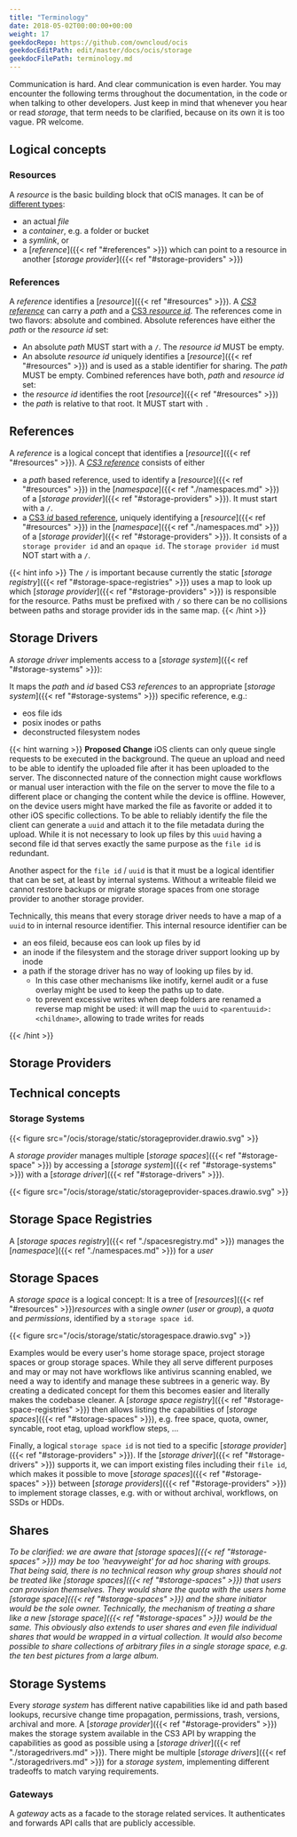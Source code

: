 ```yaml
---
title: "Terminology"
date: 2018-05-02T00:00:00+00:00
weight: 17
geekdocRepo: https://github.com/owncloud/ocis
geekdocEditPath: edit/master/docs/ocis/storage
geekdocFilePath: terminology.md
---
```


Communication is hard. And clear communication is even harder. You may encounter the following terms throughout the documentation, in the code or when talking to other developers. Just keep in mind that whenever you hear or read *storage*, that term needs to be clarified, because on its own it is too vague. PR welcome.

## Logical concepts

### Resources
A *resource* is the basic building block that oCIS manages. It can be of [different types](https://cs3org.github.io/cs3apis/#cs3.storage.provider.v1beta1.ResourceType):
- an actual *file*
- a *container*, e.g. a folder or bucket
- a *symlink*, or
- a [*reference*]({{< ref "#references" >}}) which can point to a resource in another [*storage provider*]({{< ref "#storage-providers" >}})

### References
A *reference* identifies a [*resource*]({{< ref "#resources" >}}). A [*CS3 reference*](https://cs3org.github.io/cs3apis/#cs3.storage.provider.v1beta1.Reference) can carry a *path* and a [CS3 *resource id*](https://cs3org.github.io/cs3apis/#cs3.storage.provider.v1beta1.ResourceId). The references come in two flavors: absolute and combined.
Absolute references have either the *path* or the *resource id* set:
- An absolute *path* MUST start with a `/`. The *resource id* MUST be empty.
- An absolute *resource id* uniquely identifies a [*resource*]({{< ref "#resources" >}}) and is used as a stable identifier for sharing. The *path* MUST be empty.
Combined references have both, *path* and *resource id* set:
- the *resource id* identifies the root [*resource*]({{< ref "#resources" >}})
- the *path* is relative to that root. It MUST start with `.`
## References

A *reference* is a logical concept that identifies a [*resource*]({{< ref "#resources" >}}). A [*CS3 reference*](https://cs3org.github.io/cs3apis/#cs3.storage.provider.v1beta1.Reference) consists of either
- a *path* based reference, used to identify a [*resource*]({{< ref "#resources" >}}) in the [*namespace*]({{< ref "./namespaces.md" >}}) of a [*storage provider*]({{< ref "#storage-providers" >}}). It must start with a `/`.
- a [CS3 *id* based reference](https://cs3org.github.io/cs3apis/#cs3.storage.provider.v1beta1.ResourceId), uniquely identifying a [*resource*]({{< ref "#resources" >}}) in the [*namespace*]({{< ref "./namespaces.md" >}}) of a [*storage provider*]({{< ref "#storage-providers" >}}). It consists of a `storage provider id` and an `opaque id`. The `storage provider id` must NOT start with a `/`.

{{< hint info >}}
The `/` is important because currently the static [*storage registry*]({{< ref "#storage-space-registries" >}}) uses a map to look up which [*storage provider*]({{< ref "#storage-providers" >}}) is responsible for the resource. Paths must be prefixed with `/` so there can be no collisions between paths and storage provider ids in the same map.
{{< /hint >}}

## Storage Drivers

A *storage driver* implements access to a [*storage system*]({{< ref "#storage-systems" >}}):

It maps the *path* and *id* based CS3 *references* to an appropriate [*storage system*]({{< ref "#storage-systems" >}}) specific reference, e.g.:
- eos file ids
- posix inodes or paths
- deconstructed filesystem nodes

{{< hint warning >}}
**Proposed Change**
iOS clients can only queue single requests to be executed in the background. The queue an upload and need to be able to identify the uploaded file after it has been uploaded to the server. The disconnected nature of the connection might cause workflows or manual user interaction with the file on the server to move the file to a different place or changing the content while the device is offline. However, on the device users might have marked the file as favorite or added it to other iOS specific collections. To be able to reliably identify the file the client can generate a `uuid` and attach it to the file metadata during the upload. While it is not necessary to look up files by this `uuid` having a second file id that serves exactly the same purpose as the `file id` is redundant.

Another aspect for the `file id` / `uuid` is that it must be a logical identifier that can be set, at least by internal systems. Without a writeable fileid we cannot restore backups or migrate storage spaces from one storage provider to another storage provider.

Technically, this means that every storage driver needs to have a map of a `uuid` to in internal resource identifier. This internal resource identifier can be
- an eos fileid, because eos can look up files by id
- an inode if the filesystem and the storage driver support looking up by inode
- a path if the storage driver has no way of looking up files by id.
  - In this case other mechanisms like inotify, kernel audit or a fuse overlay might be used to keep the paths up to date.
  - to prevent excessive writes when deep folders are renamed a reverse map might be used: it will map the `uuid` to `<parentuuid>:<childname>`, allowing to trade writes for reads

{{< /hint >}}
## Storage Providers

## Technical concepts

### Storage Systems
{{< figure src="/ocis/storage/static/storageprovider.drawio.svg" >}}

A *storage provider* manages multiple [*storage spaces*]({{< ref "#storage-space" >}})
by accessing a [*storage system*]({{< ref "#storage-systems" >}}) with a [*storage driver*]({{< ref "#storage-drivers" >}}).

{{< figure src="/ocis/storage/static/storageprovider-spaces.drawio.svg" >}}

## Storage Space Registries

A [*storage spaces registry*]({{< ref "./spacesregistry.md" >}}) manages the [*namespace*]({{< ref "./namespaces.md" >}}) for a *user*

## Storage Spaces
A *storage space* is a logical concept:
It is a tree of [*resources*]({{< ref "#resources" >}})*resources*
with a single *owner* (*user* or *group*),
a *quota* and *permissions*, identified by a `storage space id`.

{{< figure src="/ocis/storage/static/storagespace.drawio.svg" >}}

Examples would be every user's home storage space, project storage spaces or group storage spaces. While they all serve different purposes and may or may not have workflows like antivirus scanning enabled, we need a way to identify and manage these subtrees in a generic way. By creating a dedicated concept for them this becomes easier and literally makes the codebase cleaner. A [*storage space registry*]({{< ref "#storage-space-registries" >}}) then allows listing the capabilities of [*storage spaces*]({{< ref "#storage-spaces" >}}), e.g. free space, quota, owner, syncable, root etag, upload workflow steps, ...

Finally, a logical `storage space id` is not tied to a specific [*storage provider*]({{< ref "#storage-providers" >}}). If the [*storage driver*]({{< ref "#storage-drivers" >}}) supports it, we can import existing files including their `file id`, which makes it possible to move [*storage spaces*]({{< ref "#storage-spaces" >}}) between [*storage providers*]({{< ref "#storage-providers" >}}) to implement storage classes, e.g. with or without archival, workflows, on SSDs or HDDs.

## Shares
*To be clarified: we are aware that [*storage spaces*]({{< ref "#storage-spaces" >}}) may be too 'heavyweight' for ad hoc sharing with groups. That being said, there is no technical reason why group shares should not be treated like [*storage spaces*]({{< ref "#storage-spaces" >}}) that users can provision themselves. They would share the quota with the users home [*storage space*]({{< ref "#storage-spaces" >}}) and the share initiator would be the sole owner. Technically, the mechanism of treating a share like a new [*storage space*]({{< ref "#storage-spaces" >}}) would be the same. This obviously also extends to user shares and even file individual shares that would be wrapped in a virtual collection. It would also become possible to share collections of arbitrary files in a single storage space, e.g. the ten best pictures from a large album.*


## Storage Systems
Every *storage system* has different native capabilities like id and path based lookups, recursive change time propagation, permissions, trash, versions, archival and more.
A [*storage provider*]({{< ref "#storage-providers" >}}) makes the storage system available in the CS3 API by wrapping the capabilities as good as possible using a [*storage driver*]({{< ref "./storagedrivers.md" >}}).
There might be multiple [*storage drivers*]({{< ref "./storagedrivers.md" >}}) for a *storage system*, implementing different tradeoffs to match varying requirements.

### Gateways
A *gateway* acts as a facade to the storage related services. It authenticates and forwards API calls that are publicly accessible.
